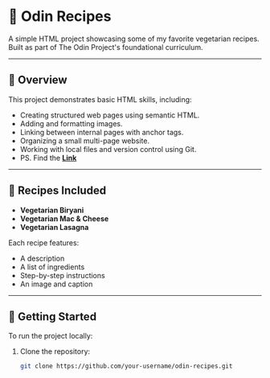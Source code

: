 # 🍴 Odin Recipes

A simple HTML project showcasing some of my favorite vegetarian recipes.  
Built as part of The Odin Project's foundational curriculum.

---

## 📌 Overview

This project demonstrates basic HTML skills, including:

- Creating structured web pages using semantic HTML.
- Adding and formatting images.
- Linking between internal pages with anchor tags.
- Organizing a small multi-page website.
- Working with local files and version control using Git.
- PS. Find the **[Link](https://abhir12345.github.io/odin-recipes/index.html)**

---

## 📖 Recipes Included

- **Vegetarian Biryani**
- **Vegetarian Mac & Cheese**
- **Vegetarian Lasagna**

Each recipe features:
- A description
- A list of ingredients
- Step-by-step instructions
- An image and caption

---

## 🚀 Getting Started

To run the project locally:

1. Clone the repository:
   ```bash
   git clone https://github.com/your-username/odin-recipes.git
